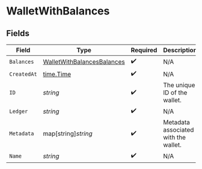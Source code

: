 # WalletWithBalances


## Fields

| Field                                                                           | Type                                                                            | Required                                                                        | Description                                                                     |
| ------------------------------------------------------------------------------- | ------------------------------------------------------------------------------- | ------------------------------------------------------------------------------- | ------------------------------------------------------------------------------- |
| `Balances`                                                                      | [WalletWithBalancesBalances](../../models/shared/walletwithbalancesbalances.md) | :heavy_check_mark:                                                              | N/A                                                                             |
| `CreatedAt`                                                                     | [time.Time](https://pkg.go.dev/time#Time)                                       | :heavy_check_mark:                                                              | N/A                                                                             |
| `ID`                                                                            | *string*                                                                        | :heavy_check_mark:                                                              | The unique ID of the wallet.                                                    |
| `Ledger`                                                                        | *string*                                                                        | :heavy_check_mark:                                                              | N/A                                                                             |
| `Metadata`                                                                      | map[string]*string*                                                             | :heavy_check_mark:                                                              | Metadata associated with the wallet.                                            |
| `Name`                                                                          | *string*                                                                        | :heavy_check_mark:                                                              | N/A                                                                             |